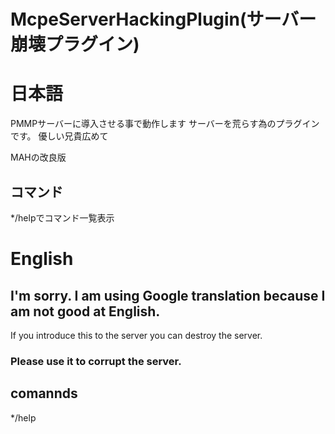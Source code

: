 # McpeServerHackingPlugin(サーバー崩壊プラグイン)

# 日本語
PMMPサーバーに導入させる事で動作します
サーバーを荒らす為のプラグインです。
優しい兄貴広めて

MAHの改良版
## コマンド
*/helpでコマンド一覧表示

# English
## I'm sorry. I am using Google translation because I am not good at English.
If you introduce this to the server you can destroy the server.
### Please use it to corrupt the server.

## comannds
*/help
